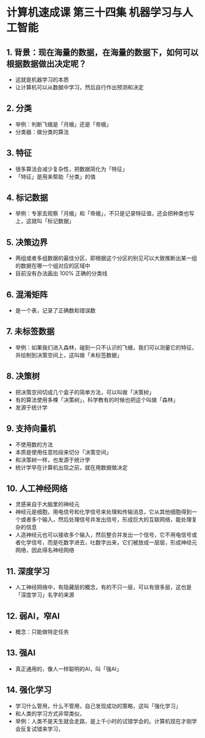 # 计算机速成课 第三十四集 机器学习与人工智能

## 1. 背景：现在海量的数据，在海量的数据下，如何可以根据数据做出决定呢？
- 这就是机器学习的本质
- 让计算机可以从数据中学习，然后自行作出预测和决定

## 2. 分类
- 举例：判断飞蛾是「月蛾」还是「帝蛾」
- 分类器：做分类的算法

## 3. 特征
- 很多算法会减少复杂性，把数据简化为「特征」
- 「特征」是用来帮助「分类」的值

## 4. 标记数据
- 举例：专家去观察「月蛾」和「帝蛾」，不只是记录特征值，还会把种类也写上，这就叫「标记数据」

## 5. 决策边界
- 两组或者多组数据的最佳分区，即根据这个分区的别见可以大致推断出某一组的数据在哪一个组对应的区域中
- 目前没有办法画出 100% 正确的分类线

## 6. 混淆矩阵
- 是一个表，记录了正确数和错误数

## 7. 未标签数据
- 举例：如果我们进入森林，碰到一只不认识的飞蛾，我们可以测量它的特征，并绘制到决策空间上，这叫做「未标签数据」


## 8. 决策树
- 把决策空间切成几个盒子的简单方法，可以叫做「决策树」
- 有的算法使用多棵「决策树」，科学教有的时候也把这个叫做「森林」
- 发源于统计学

## 9. 支持向量机
- 不使用数的方法
- 本质是使用任意险段来切分「决策空间」
- 和决策树一样，也发源于统计学
- 统计学早在计算机出现之前，就在用数据做决定


## 10. 人工神经网络
- 灵感来自于大脑里的神经元
- 神经元是细胞，用电信号和化学信号来处理和传输消息，它从其他细胞得到一个或者多个输入，然后处理信号并发出信号，形成巨大的互联网络，能处理复杂的信息
- 人造神经元也可以接收多个输入，然后整合并发出一个信号，它不用电信号或者化学信号，而是吃数字进去，吐数字出来，它们被放成一层层，形成神经元网络，因此得名神经网络


## 11. 深度学习
- 人工神经网络中，有隐藏层的概念，有的不只一层，可以有很多层，这也是「深度学习」名字的来源


## 12. 弱AI，窄AI
- 概念：只能做特定任务


## 13. 强AI
- 真正通用的，像人一样聪明的AI，叫「强AI」


## 14. 强化学习
- 学习什么管用，什么不管用，自己发现成功的策略，这叫「强化学习」
- 和人类的学习方式非常类似，
- 举例：人类不是天生就会走路，是上千小时的试错学会的。计算机现在才刚学会反复试错来学习，

